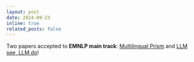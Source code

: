 ```yaml
---
layout: post
date: 2024-09-23
inline: true
related_posts: false
---
```


Two papers accepted to **EMNLP main track**: [Multilingual Prism](https://arxiv.org/abs/2406.18682) and [LLM see, LLM do](https://arxiv.org/abs/2407.01490)!